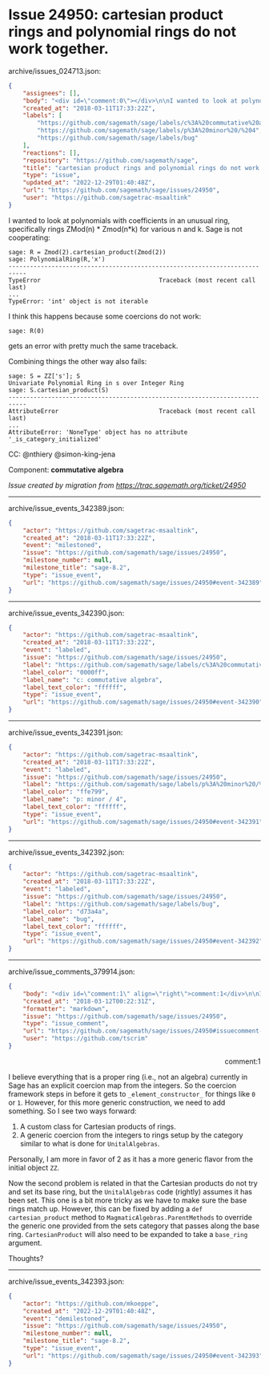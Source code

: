 # Issue 24950: cartesian product rings and polynomial rings do not work together.

archive/issues_024713.json:
```json
{
    "assignees": [],
    "body": "<div id=\"comment:0\"></div>\n\nI wanted to look at polynomials with coefficients in an unusual ring, specifically rings ZMod(n) * Zmod(n*k) for various n and k.  Sage is not cooperating:\n\n```\nsage: R = Zmod(2).cartesian_product(Zmod(2))\nsage: PolynomialRing(R,'x')\n---------------------------------------------------------------------------\nTypeError                                 Traceback (most recent call last)\n...\nTypeError: 'int' object is not iterable\n```\n\nI think this happens because some coercions do not work:\n\n```\nsage: R(0)\n```\ngets an error with pretty much the same traceback.\n\n\nCombining things the other way also fails:\n\n```\nsage: S = ZZ['s']; S\nUnivariate Polynomial Ring in s over Integer Ring\nsage: S.cartesian_product(S)\n---------------------------------------------------------------------------\nAttributeError                            Traceback (most recent call last)\n...\nAttributeError: 'NoneType' object has no attribute '_is_category_initialized'\n```\n\n\nCC:  @nthiery @simon-king-jena\n\nComponent: **commutative algebra**\n\n_Issue created by migration from https://trac.sagemath.org/ticket/24950_\n\n",
    "created_at": "2018-03-11T17:33:22Z",
    "labels": [
        "https://github.com/sagemath/sage/labels/c%3A%20commutative%20algebra",
        "https://github.com/sagemath/sage/labels/p%3A%20minor%20/%204",
        "https://github.com/sagemath/sage/labels/bug"
    ],
    "reactions": [],
    "repository": "https://github.com/sagemath/sage",
    "title": "cartesian product rings and polynomial rings do not work together.",
    "type": "issue",
    "updated_at": "2022-12-29T01:40:48Z",
    "url": "https://github.com/sagemath/sage/issues/24950",
    "user": "https://github.com/sagetrac-msaaltink"
}
```
<div id="comment:0"></div>

I wanted to look at polynomials with coefficients in an unusual ring, specifically rings ZMod(n) * Zmod(n*k) for various n and k.  Sage is not cooperating:

```
sage: R = Zmod(2).cartesian_product(Zmod(2))
sage: PolynomialRing(R,'x')
---------------------------------------------------------------------------
TypeError                                 Traceback (most recent call last)
...
TypeError: 'int' object is not iterable
```

I think this happens because some coercions do not work:

```
sage: R(0)
```
gets an error with pretty much the same traceback.


Combining things the other way also fails:

```
sage: S = ZZ['s']; S
Univariate Polynomial Ring in s over Integer Ring
sage: S.cartesian_product(S)
---------------------------------------------------------------------------
AttributeError                            Traceback (most recent call last)
...
AttributeError: 'NoneType' object has no attribute '_is_category_initialized'
```


CC:  @nthiery @simon-king-jena

Component: **commutative algebra**

_Issue created by migration from https://trac.sagemath.org/ticket/24950_





---

archive/issue_events_342389.json:
```json
{
    "actor": "https://github.com/sagetrac-msaaltink",
    "created_at": "2018-03-11T17:33:22Z",
    "event": "milestoned",
    "issue": "https://github.com/sagemath/sage/issues/24950",
    "milestone_number": null,
    "milestone_title": "sage-8.2",
    "type": "issue_event",
    "url": "https://github.com/sagemath/sage/issues/24950#event-342389"
}
```



---

archive/issue_events_342390.json:
```json
{
    "actor": "https://github.com/sagetrac-msaaltink",
    "created_at": "2018-03-11T17:33:22Z",
    "event": "labeled",
    "issue": "https://github.com/sagemath/sage/issues/24950",
    "label": "https://github.com/sagemath/sage/labels/c%3A%20commutative%20algebra",
    "label_color": "0000ff",
    "label_name": "c: commutative algebra",
    "label_text_color": "ffffff",
    "type": "issue_event",
    "url": "https://github.com/sagemath/sage/issues/24950#event-342390"
}
```



---

archive/issue_events_342391.json:
```json
{
    "actor": "https://github.com/sagetrac-msaaltink",
    "created_at": "2018-03-11T17:33:22Z",
    "event": "labeled",
    "issue": "https://github.com/sagemath/sage/issues/24950",
    "label": "https://github.com/sagemath/sage/labels/p%3A%20minor%20/%204",
    "label_color": "ffe799",
    "label_name": "p: minor / 4",
    "label_text_color": "ffffff",
    "type": "issue_event",
    "url": "https://github.com/sagemath/sage/issues/24950#event-342391"
}
```



---

archive/issue_events_342392.json:
```json
{
    "actor": "https://github.com/sagetrac-msaaltink",
    "created_at": "2018-03-11T17:33:22Z",
    "event": "labeled",
    "issue": "https://github.com/sagemath/sage/issues/24950",
    "label": "https://github.com/sagemath/sage/labels/bug",
    "label_color": "d73a4a",
    "label_name": "bug",
    "label_text_color": "ffffff",
    "type": "issue_event",
    "url": "https://github.com/sagemath/sage/issues/24950#event-342392"
}
```



---

archive/issue_comments_379914.json:
```json
{
    "body": "<div id=\"comment:1\" align=\"right\">comment:1</div>\n\nI believe everything that is a proper ring (i.e., not an algebra) currently in Sage has an explicit coercion map from the integers. So the coercion framework steps in before it gets to `_element_constructor_` for things like `0` or `1`. However, for this more generic construction, we need to add something. So I see two ways forward:\n\n1. A custom class for Cartesian products of rings.\n2. A generic coercion from the integers to rings setup by the category similar to what is done for `UnitalAlgebras`.\n\nPersonally, I am more in favor of 2 as it has a more generic flavor from the initial object `ZZ`.\n\nNow the second problem is related in that the Cartesian products do not try and set its base ring, but the `UnitalAlgebras` code (rightly) assumes it has been set. This one is a bit more tricky as we have to make sure the base rings match up. However, this can be fixed by adding a `def cartesian_product` method to `MagmaticAlgebras.ParentMethods` to override the generic one provided from the sets category that passes along the base ring. `CartesianProduct` will also need to be expanded to take a `base_ring` argument.\n\nThoughts?",
    "created_at": "2018-03-12T00:22:31Z",
    "formatter": "markdown",
    "issue": "https://github.com/sagemath/sage/issues/24950",
    "type": "issue_comment",
    "url": "https://github.com/sagemath/sage/issues/24950#issuecomment-379914",
    "user": "https://github.com/tscrim"
}
```

<div id="comment:1" align="right">comment:1</div>

I believe everything that is a proper ring (i.e., not an algebra) currently in Sage has an explicit coercion map from the integers. So the coercion framework steps in before it gets to `_element_constructor_` for things like `0` or `1`. However, for this more generic construction, we need to add something. So I see two ways forward:

1. A custom class for Cartesian products of rings.
2. A generic coercion from the integers to rings setup by the category similar to what is done for `UnitalAlgebras`.

Personally, I am more in favor of 2 as it has a more generic flavor from the initial object `ZZ`.

Now the second problem is related in that the Cartesian products do not try and set its base ring, but the `UnitalAlgebras` code (rightly) assumes it has been set. This one is a bit more tricky as we have to make sure the base rings match up. However, this can be fixed by adding a `def cartesian_product` method to `MagmaticAlgebras.ParentMethods` to override the generic one provided from the sets category that passes along the base ring. `CartesianProduct` will also need to be expanded to take a `base_ring` argument.

Thoughts?



---

archive/issue_events_342393.json:
```json
{
    "actor": "https://github.com/mkoeppe",
    "created_at": "2022-12-29T01:40:48Z",
    "event": "demilestoned",
    "issue": "https://github.com/sagemath/sage/issues/24950",
    "milestone_number": null,
    "milestone_title": "sage-8.2",
    "type": "issue_event",
    "url": "https://github.com/sagemath/sage/issues/24950#event-342393"
}
```
